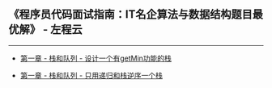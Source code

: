 ## 《程序员代码面试指南：IT名企算法与数据结构题目最优解》 - 左程云
---

+ [第一章 - 栈和队列 - 设计一个有getMin功能的栈](http://github.com/KevinsBobo/book_code/blob/master/zuocodebook/01_StackQueue_01_getMin.c)

+ [第一章 - 栈和队列 - 只用递归和栈逆序一个栈](http://github.com/KevinsBobo/book_code/blob/master/zuocodebook/01_StackQueue_03_reverse.c)
